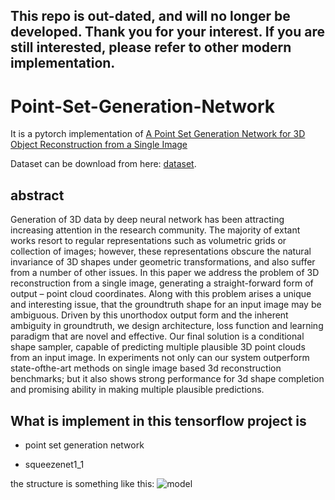 ## This repo is out-dated, and will no longer be developed. Thank you for your interest. If you are still interested, please refer to other modern implementation.

# Point-Set-Generation-Network

It is a pytorch implementation of [A Point Set Generation Network for 3D Object Reconstruction from a Single Image ][1]

Dataset can be download from here: [dataset](http://web.stanford.edu/~ericyi/project_page/part_annotation/index.html). 

## abstract 
Generation of 3D data by deep neural network has been attracting increasing attention in the research community. The majority of extant works resort to regular
representations such as volumetric grids or collection of images; however, these representations obscure the natural invariance of 3D shapes under geometric transformations, and also suffer from a number of other issues. In this paper we address the problem of 3D reconstruction from a single image, generating a straight-forward form of output – point cloud coordinates. Along with this problem arises a unique and interesting issue, that the groundtruth shape for an input image may be ambiguous. Driven by this unorthodox output form and the inherent ambiguity in groundtruth, we design architecture, loss function and learning paradigm that are novel and effective. Our final solution is a conditional shape sampler, capable of predicting multiple plausible 3D point clouds from an input image. In experiments not only can our system outperform state-ofthe-art methods on single image based 3d reconstruction benchmarks; but it also shows strong performance for 3d shape completion and promising ability in making multiple plausible predictions.

## What is implement in this tensorflow project is

- point set generation network

- squeezenet1_1


the structure is something like this:
![model](https://user-images.githubusercontent.com/10870023/31383934-ba9a5a70-ad71-11e7-8826-018c3d6a5216.png)

[1]: http://ai.stanford.edu/~haosu/papers/SI2PC_arxiv_submit.pdf




